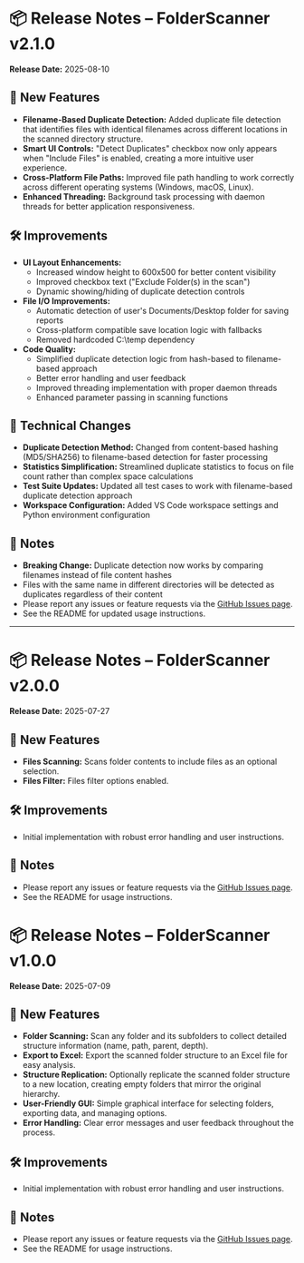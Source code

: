 # 📦 Release Notes – FolderScanner v2.1.0

**Release Date:** 2025-08-10

## 🚀 New Features

- **Filename-Based Duplicate Detection:** Added duplicate file detection that identifies files with identical filenames across different locations in the scanned directory structure.
- **Smart UI Controls:** "Detect Duplicates" checkbox now only appears when "Include Files" is enabled, creating a more intuitive user experience.
- **Cross-Platform File Paths:** Improved file path handling to work correctly across different operating systems (Windows, macOS, Linux).
- **Enhanced Threading:** Background task processing with daemon threads for better application responsiveness.

## 🛠️ Improvements

- **UI Layout Enhancements:** 
  - Increased window height to 600x500 for better content visibility
  - Improved checkbox text ("Exclude Folder(s) in the scan")
  - Dynamic showing/hiding of duplicate detection controls
- **File I/O Improvements:**
  - Automatic detection of user's Documents/Desktop folder for saving reports
  - Cross-platform compatible save location logic with fallbacks
  - Removed hardcoded C:\temp dependency
- **Code Quality:**
  - Simplified duplicate detection logic from hash-based to filename-based approach
  - Better error handling and user feedback
  - Improved threading implementation with proper daemon threads
  - Enhanced parameter passing in scanning functions

## 🔧 Technical Changes

- **Duplicate Detection Method:** Changed from content-based hashing (MD5/SHA256) to filename-based detection for faster processing
- **Statistics Simplification:** Streamlined duplicate statistics to focus on file count rather than complex space calculations
- **Test Suite Updates:** Updated all test cases to work with filename-based duplicate detection approach
- **Workspace Configuration:** Added VS Code workspace settings and Python environment configuration

## 📝 Notes

- **Breaking Change:** Duplicate detection now works by comparing filenames instead of file content hashes
- Files with the same name in different directories will be detected as duplicates regardless of their content
- Please report any issues or feature requests via the [GitHub Issues page](https://github.com/01U2/FolderScanner/issues).
- See the README for updated usage instructions.

---

# 📦 Release Notes – FolderScanner v2.0.0

**Release Date:** 2025-07-27

## 🚀 New Features

- **Files Scanning:** Scans folder contents to include files as an optional selection.
- **Files Filter:** Files filter options enabled.
## 🛠️ Improvements

- Initial implementation with robust error handling and user instructions.

## 📝 Notes

- Please report any issues or feature requests via the [GitHub Issues page](https://github.com/your-username/your-repo/issues).
- See the README for usage instructions.


# 📦 Release Notes – FolderScanner v1.0.0

**Release Date:** 2025-07-09

## 🚀 New Features

- **Folder Scanning:** Scan any folder and its subfolders to collect detailed structure information (name, path, parent, depth).
- **Export to Excel:** Export the scanned folder structure to an Excel file for easy analysis.
- **Structure Replication:** Optionally replicate the scanned folder structure to a new location, creating empty folders that mirror the original hierarchy.
- **User-Friendly GUI:** Simple graphical interface for selecting folders, exporting data, and managing options.
- **Error Handling:** Clear error messages and user feedback throughout the process.

## 🛠️ Improvements

- Initial implementation with robust error handling and user instructions.

## 📝 Notes

- Please report any issues or feature requests via the [GitHub Issues page](https://github.com/your-username/your-repo/issues).
- See the README for usage instructions.

